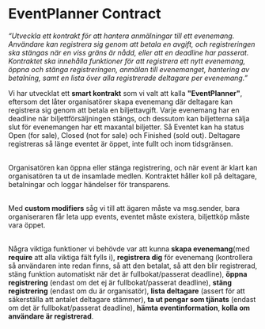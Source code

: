 
<h1>EventPlanner Contract</h1>
<i>“Utveckla ett kontrakt för att hantera anmälningar till ett evenemang. Användare kan registrera sig genom att betala en avgift, och registreringen ska stängas när en viss gräns är nådd, eller att en deadline har passerat. Kontraktet ska innehålla funktioner för att registrera ett nytt evenemang, öppna och stänga registreringen, anmälan till evenemanget, hantering av betalning, samt en lista över alla registrerade deltagare per evenemang.”</i>

<p>Vi har utvecklat ett <b>smart kontrakt</b> som vi valt att kalla <b>"EventPlanner"</b>, eftersom det låter organisatörer skapa evenemang där deltagare kan registrera sig genom att betala en biljettavgift. Varje evenemang har en deadline när biljettförsäljningen stängs, och dessutom kan biljetterna sälja slut för evenemangen har ett maxantal biljetter. Så Eventet kan ha status Open (for sale), Closed (not for sale) och Finished (sold out). Deltagare registreras så länge eventet är öppet, inte fullt och inom tidsgränsen.

<br /> Organisatören kan öppna eller stänga registrering, och när event är klart kan organisatören ta ut de insamlade medlen. Kontraktet håller koll på deltagare, betalningar och loggar händelser för transparens.

<br /> Med <b>custom modifiers</b> såg vi till att ägaren måste va msg.sender, bara organiseraren får leta upp events, eventet måste existera, biljettköp måste vara öppet. </p>

<br />Några viktiga funktioner vi behövde var att kunna <b>skapa evenemang</b>(med <b>require</b> att alla viktiga fält fylls i), <b>registrera dig</b> för evenemang (kontrollera så användaren inte redan finns, så att den betalat, så att den blir registrerad, stäng funktion automatiskt när det är fullbokat/passerat deadline), <b>öppna registrering</b> (endast om det ej är fullbokat/passerat deadline), <b>stäng registrering</b> (endast om du är organisatör), <b>lista deltagare</b> (assert för att säkerställa att antalet deltagare stämmer), <b>ta ut pengar som tjänats</b> (endast om det är fullbokat/passerat deadline), <b>hämta eventinformation</b>, <b>kolla om användare är registrerad</b>.

<br />